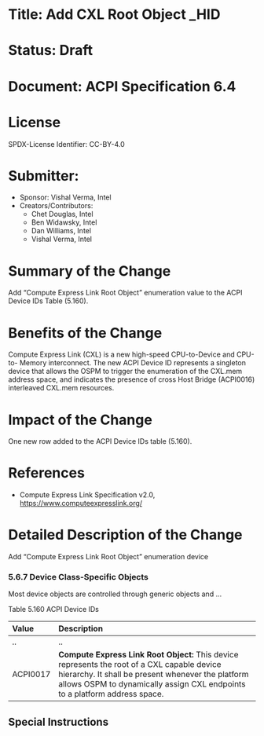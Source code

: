 # Title: Add CXL Root Object _HID

# Status: Draft

# Document: ACPI Specification 6.4

# License
SPDX-License Identifier: CC-BY-4.0

# Submitter:
* Sponsor: Vishal Verma, Intel
* Creators/Contributors:
    * Chet Douglas, Intel
    * Ben Widawsky, Intel
    * Dan Williams, Intel
    * Vishal Verma, Intel

# Summary of the Change
Add “Compute Express Link Root Object” enumeration value to the ACPI Device IDs Table (5.160).

# Benefits of the Change
Compute Express Link (CXL) is a new high-speed CPU-to-Device and CPU-to-
Memory interconnect. The new ACPI Device ID represents a singleton
device that allows the OSPM to trigger the enumeration of the CXL.mem
address space, and indicates the presence of cross Host Bridge
(ACPI0016) interleaved CXL.mem resources.

# Impact of the Change
One new row added to the ACPI Device IDs table (5.160).

# References
* Compute Express Link Specification v2.0,
<https://www.computeexpresslink.org/>

# Detailed Description of the Change

Add “Compute Express Link Root Object” enumeration device

### 5.6.7 Device Class-Specific Objects

Most device objects are controlled through generic objects and  ...

Table 5.160 ACPI Device IDs

| Value | Description                  |
| :---  | :--------------------------- |
| ..    | ..                           |
| ACPI0017 | **Compute Express Link Root Object:** This device represents the root of a CXL capable device hierarchy. It shall be present whenever the platform allows OSPM to dynamically assign CXL endpoints to a platform address space. |

## Special Instructions